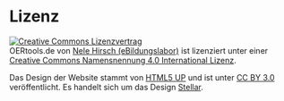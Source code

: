 # Lizenz

<a rel="license" href="http://creativecommons.org/licenses/by/4.0/"><img alt="Creative Commons Lizenzvertrag" style="border-width:0" src="https://i.creativecommons.org/l/by/4.0/88x31.png" /></a><br /><span xmlns:dct="http://purl.org/dc/terms/" property="dct:title">OERtools.de</span> von <a xmlns:cc="http://creativecommons.org/ns#" href="https://eBildungslabor.de" property="cc:attributionName" rel="cc:attributionURL">Nele Hirsch (eBildungslabor)</a> ist lizenziert unter einer <a rel="license" href="http://creativecommons.org/licenses/by/4.0/">Creative Commons Namensnennung 4.0 International Lizenz</a>.</p> 

Das Design der Website stammt von <a href="http://html5up.net">HTML5 UP</a> und ist unter [CC BY 3.0](https://creativecommons.org/licenses/by/3.0/) veröffentlicht. Es handelt sich um das Design [Stellar](https://html5up.net/stellar). 

